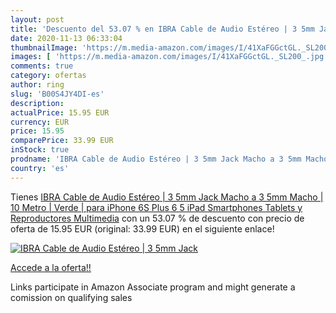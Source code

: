 ```yaml
---
layout: post
title: 'Descuento del 53.07 % en IBRA Cable de Audio Estéreo | 3 5mm Jack'
date: 2020-11-13 06:33:04
thumbnailImage: 'https://m.media-amazon.com/images/I/41XaFGGctGL._SL200_.jpg'
images: [ 'https://m.media-amazon.com/images/I/41XaFGGctGL._SL200_.jpg' ]
comments: true
category: ofertas
author: ring
slug: 'B00S4JY4DI-es'
description:
actualPrice: 15.95 EUR
currency: EUR
price: 15.95
comparePrice: 33.99 EUR
inStock: true
prodname: 'IBRA Cable de Audio Estéreo | 3 5mm Jack Macho a 3 5mm Macho | 10 Metro | Verde | para iPhone 6S Plus  6 5  iPad  Smartphones  Tablets y Reproductores Multimedia'
country: 'es'
---
```


Tienes [IBRA Cable de Audio Estéreo | 3 5mm Jack Macho a 3 5mm Macho | 10 Metro | Verde | para iPhone 6S Plus  6 5  iPad  Smartphones  Tablets y Reproductores Multimedia](https://www.amazon.es/dp/B00S4JY4DI/?tag=tolees-21) con un 53.07 % de descuento con precio de oferta de 15.95 EUR (original: 33.99 EUR) en el siguiente enlace!

[![IBRA Cable de Audio Estéreo | 3 5mm Jack](https://m.media-amazon.com/images/I/41XaFGGctGL._SL200_.jpg)](https://www.amazon.es/dp/B00S4JY4DI/?tag=tolees-21)

[Accede a la oferta!!](https://www.amazon.es/dp/B00S4JY4DI/?tag=tolees-21)

Links participate in Amazon Associate program and might generate a comission on qualifying sales


